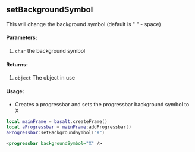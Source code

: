 ## setBackgroundSymbol
This will change the background symbol (default is " " - space)

#### Parameters: 
1. `char` the background symbol

#### Returns:
1. `object` The object in use

#### Usage:
* Creates a progressbar and sets the progressbar background symbol to X
```lua
local mainFrame = basalt.createFrame()
local aProgressbar = mainFrame:addProgressbar()
aProgressbar:setBackgroundSymbol("X")
```
```xml
<progressbar backgroundSymbol="X" />
```